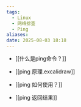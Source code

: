 ```yaml
---
tags:
  - Linux
  - 网络排查
  - Ping
aliases: 
date: 2025-08-03 18:18
---
```

- [[什么是ping命令？]]
    
- [[ping 原理.excalidraw]]
    
- [[ping 如何使用？]]
    
- [[ping 返回结果]]
